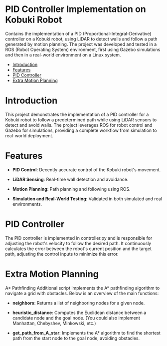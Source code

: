 # PID Controller Implementation on Kobuki Robot

Contains the implementation of a PID (Proportional-Integral-Derivative) controller on a Kobuki robot, using LiDAR to detect walls and follow a path generated by motion planning. The project was developed and tested in a ROS (Robot Operating System) environment, first using Gazebo simulations and then in a real-world environment on a Linux system.

- [Introduction](#introduction)
- [Features](#features)
- [PID Controller](#pid-controller)
- [Extra Motion Planning](#extra-motion-planning)

# Introduction
This project demonstrates the implementation of a PID controller for a Kobuki robot to follow a predetermined path while using LiDAR sensors to detect and avoid walls. The project leverages ROS for robot control and Gazebo for simulations, providing a complete workflow from simulation to real-world deployment.

# Features

- **PID Control**: Decently accurate control of the Kobuki robot's movement.

- **LiDAR Sensing**: Real-time wall detection and avoidance.

- **Motion Planning**: Path planning and following using ROS.

- **Simulation and Real-World Testing**: Validated in both simulated and real environments.

# PID Controller
The PID controller is implemented in controller.py and is responsible for adjusting the robot's velocity to follow the desired path. It continuously calculates the error between the robot's current position and the target path, adjusting the control inputs to minimize this error.

# Extra Motion Planning
A* Pathfinding 
Additional script implements the A* pathfinding algorithm to navigate a grid with obstacles. Below is an overview of the main functions:

- **neighbors**: Returns a list of neighboring nodes for a given node.

- **heuristic_distance**: Computes the Euclidean distance between a candidate node and the goal node. 
                          (You could also implement Manhattan, Chebyshev, Minkowski, etc.) 

- **get_path_from_A_star**: Implements the A* algorithm to find the shortest path 
                            from the start node to the goal node, avoiding obstacles.

